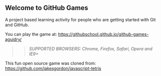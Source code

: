 ## Welcome to GitHub Games

A project based learning activity for people who are getting started with Git and GitHub.

You can play the game at: https://githubschool.github.io/github-games-aguidry/

>> _*SUPPORTED BROWSERS*: Chrome, Firefox, Safari, Opera and IE9+_

This fun open source game was cloned from: https://github.com/jakesgordon/javascript-tetris
